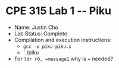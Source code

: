 # CPE 315 Lab 1 -- Piku

* Name: Justin Cho
* Lab Status: Complete
* Compilation and execution instructions:
  * `gcc -o piku piku.s`
  * `./piku
* For `ldr r0, =message1` why is `=` needed?

